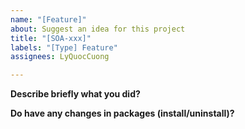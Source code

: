 ```yaml
---
name: "[Feature]"
about: Suggest an idea for this project
title: "[SOA-xxx]"
labels: "[Type] Feature"
assignees: LyQuocCuong

---
```


**Describe briefly what you did?**

**Do have any changes in packages (install/uninstall)?**
